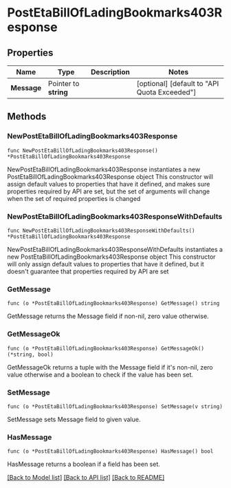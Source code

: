 # PostEtaBillOfLadingBookmarks403Response

## Properties

Name | Type | Description | Notes
------------ | ------------- | ------------- | -------------
**Message** | Pointer to **string** |  | [optional] [default to "API Quota Exceeded"]

## Methods

### NewPostEtaBillOfLadingBookmarks403Response

`func NewPostEtaBillOfLadingBookmarks403Response() *PostEtaBillOfLadingBookmarks403Response`

NewPostEtaBillOfLadingBookmarks403Response instantiates a new PostEtaBillOfLadingBookmarks403Response object
This constructor will assign default values to properties that have it defined,
and makes sure properties required by API are set, but the set of arguments
will change when the set of required properties is changed

### NewPostEtaBillOfLadingBookmarks403ResponseWithDefaults

`func NewPostEtaBillOfLadingBookmarks403ResponseWithDefaults() *PostEtaBillOfLadingBookmarks403Response`

NewPostEtaBillOfLadingBookmarks403ResponseWithDefaults instantiates a new PostEtaBillOfLadingBookmarks403Response object
This constructor will only assign default values to properties that have it defined,
but it doesn't guarantee that properties required by API are set

### GetMessage

`func (o *PostEtaBillOfLadingBookmarks403Response) GetMessage() string`

GetMessage returns the Message field if non-nil, zero value otherwise.

### GetMessageOk

`func (o *PostEtaBillOfLadingBookmarks403Response) GetMessageOk() (*string, bool)`

GetMessageOk returns a tuple with the Message field if it's non-nil, zero value otherwise
and a boolean to check if the value has been set.

### SetMessage

`func (o *PostEtaBillOfLadingBookmarks403Response) SetMessage(v string)`

SetMessage sets Message field to given value.

### HasMessage

`func (o *PostEtaBillOfLadingBookmarks403Response) HasMessage() bool`

HasMessage returns a boolean if a field has been set.


[[Back to Model list]](../README.md#documentation-for-models) [[Back to API list]](../README.md#documentation-for-api-endpoints) [[Back to README]](../README.md)


